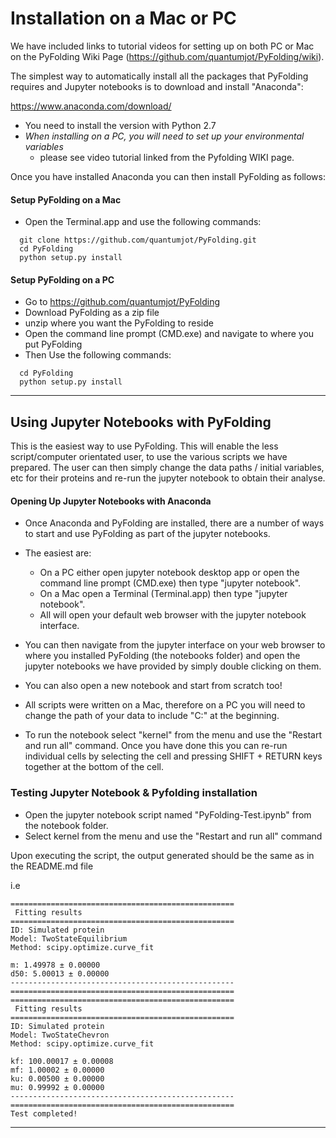 
# Installation on a Mac or PC

We have included links to tutorial videos for setting up on both PC or Mac on the PyFolding
Wiki Page (https://github.com/quantumjot/PyFolding/wiki).

The simplest way to automatically install all the packages that PyFolding requires
and Jupyter notebooks is to download and install "Anaconda":

https://www.anaconda.com/download/

+ You need to install the version with Python 2.7
+ *When installing on a PC, you will need to set up your environmental variables*
  - please see video tutorial linked from the Pyfolding WIKI page.


Once you have installed Anaconda you can then install PyFolding as follows:

#### Setup PyFolding on a Mac
+ Open the Terminal.app and use the following commands:

```
  git clone https://github.com/quantumjot/PyFolding.git
  cd PyFolding
  python setup.py install
```

#### Setup PyFolding on a PC
+ Go to https://github.com/quantumjot/PyFolding
+ Download PyFolding as a zip file
+ unzip where you want the PyFolding to reside
+ Open the command line prompt (CMD.exe) and navigate to where you put PyFolding
+ Then Use the following commands:

```
  cd PyFolding
  python setup.py install
```

---


## Using Jupyter Notebooks with PyFolding

This is the easiest way to use PyFolding. This will enable the less script/computer orientated user,
to use the various scripts we have prepared.  The user can then simply change the data paths / initial variables, etc
for their proteins and re-run the jupyter notebook to obtain their analyse.


#### Opening Up Jupyter Notebooks with Anaconda

+ Once Anaconda and PyFolding are installed, there are a number of ways to start and
use PyFolding as part of the jupyter notebooks.

+ The easiest are:
    - On a PC either open jupyter notebook desktop app or open the command line prompt (CMD.exe)
      then type "jupyter notebook".
    - On a Mac open a Terminal (Terminal.app) then type "jupyter notebook".
    - All will open your default web browser with the jupyter notebook interface.

+ You can then navigate from the jupyter interface on your web browser to where you installed PyFolding
(the notebooks folder) and open the jupyter notebooks we have provided by simply double clicking on them.

+ You can also open a new notebook and start from scratch too!

+ All scripts were written on a Mac, therefore on a PC you will need to change the path of your data
to include "C:\" at the beginning.

+ To run the notebook select "kernel" from the menu and use the "Restart and run all" command.
Once you have done this you can re-run individual cells by selecting the cell and
pressing SHIFT + RETURN keys together at the bottom of the cell.


### Testing Jupyter Notebook & Pyfolding installation

+ Open the jupyter notebook script named "PyFolding-Test.ipynb" from the notebook folder.
+ Select kernel from the menu and use the "Restart and run all" command

Upon executing the script, the output generated should be the same as in the README.md file

i.e

```
==================================================
 Fitting results
==================================================
ID: Simulated protein
Model: TwoStateEquilibrium
Method: scipy.optimize.curve_fit

m: 1.49978 ± 0.00000
d50: 5.00013 ± 0.00000
--------------------------------------------------
==================================================
==================================================
 Fitting results
==================================================
ID: Simulated protein
Model: TwoStateChevron
Method: scipy.optimize.curve_fit

kf: 100.00017 ± 0.00008
mf: 1.00002 ± 0.00000
ku: 0.00500 ± 0.00000
mu: 0.99992 ± 0.00000
--------------------------------------------------
==================================================
Test completed!
```

---

